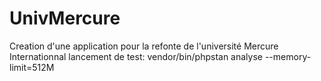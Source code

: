 # UnivMercure
Creation d'une application pour la refonte de l'université Mercure Internationnal
lancement de test:
vendor/bin/phpstan analyse --memory-limit=512M
